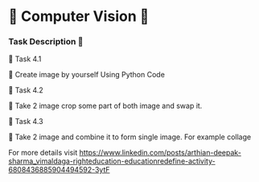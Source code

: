 # 🔰 Computer Vision 🔰

### Task Description 📄


🔅 Task 4.1

📌 Create image by yourself Using Python Code 


🔅 Task 4.2

📌 Take 2 image crop some part of both image and swap it. 


🔅 Task 4.3

📌 Take 2 image and combine it to form single image. For example collage 


For more details visit https://www.linkedin.com/posts/arthian-deepak-sharma_vimaldaga-righteducation-educationredefine-activity-6808436885904494592-3ytF









